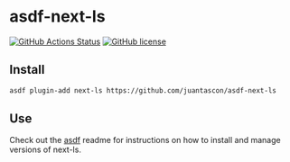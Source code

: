 # asdf-next-ls

[![GitHub Actions Status](https://github.com/juantascon/asdf-next-ls/actions/workflows/workflow.yml/badge.svg)](https://github.com/juantascon/asdf-next-ls/actions)
[![GitHub license](https://img.shields.io/github/license/juantascon/asdf-next-ls?style=plastic)](https://github.com/juantascon/asdf-next-ls/blob/main/LICENSE)

## Install

```bash
asdf plugin-add next-ls https://github.com/juantascon/asdf-next-ls
```

## Use

Check out the [asdf](https://github.com/asdf-vm/asdf) readme for instructions on how to install and manage versions of next-ls.

